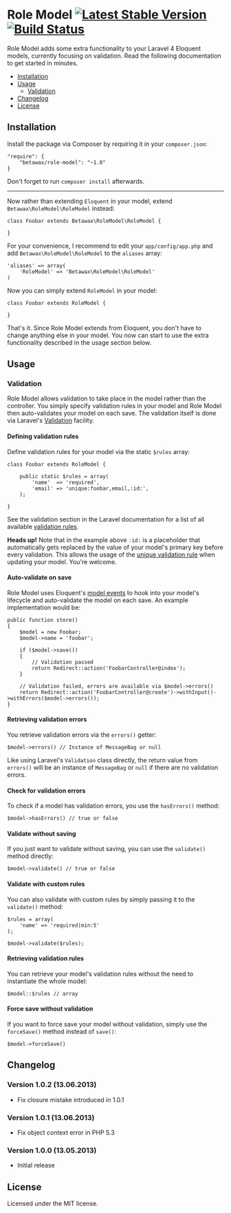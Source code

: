 # Role Model [![Latest Stable Version](https://poser.pugx.org/betawax/role-model/v/stable.png)](https://packagist.org/packages/betawax/role-model) [![Build Status](https://travis-ci.org/betawax/role-model.png?branch=master)](https://travis-ci.org/betawax/role-model) #

Role Model adds some extra functionality to your Laravel 4 Eloquent models, currently focusing on validation. Read the following documentation to get started in minutes.

- [Installation](#installation)
- [Usage](#usage)
	- [Validation](#validation)
- [Changelog](#changelog)
- [License](#license)

## Installation

Install the package via Composer by requiring it in your `composer.json`:

	"require": {
		"betawax/role-model": "~1.0"
	}

Don't forget to run `composer install` afterwards.

---

Now rather than extending `Eloquent` in your model, extend `Betawax\RoleModel\RoleModel` instead:

	class Foobar extends Betawax\RoleModel\RoleModel {
		
	}

For your convenience, I recommend to edit your `app/config/app.php` and add `Betawax\RoleModel\RoleModel` to the `aliases` array:

	'aliases' => array(
		'RoleModel' => 'Betawax\RoleModel\RoleModel'
	)

Now you can simply extend `RoleModel` in your model:

	class Foobar extends RoleModel {
		
	}

That's it. Since Role Model extends from Eloquent, you don't have to change anything else in your model. You now can start to use the extra functionality described in the usage section below.

## Usage

### Validation

Role Model allows validation to take place in the model rather than the controller. You simply specify validation rules in your model and Role Model then auto-validates your model on each save. The validation itself is done via Laravel's [Validation](http://four.laravel.com/docs/validation) facility.

#### Defining validation rules

Define validation rules for your model via the static `$rules` array:

	class Foobar extends RoleModel {
		
		public static $rules = array(
			'name'  => 'required',
			'email' => 'unique:foobar,email,:id:',
		);
		
	}

See the validation section in the Laravel documentation for a list of all available [validation rules](http://four.laravel.com/docs/validation#available-validation-rules).

**Heads up!** Note that in the example above `:id:` is a placeholder that automatically gets replaced by the value of your model's primary key before every validation. This allows the usage of the [unique validation rule](http://four.laravel.com/docs/validation#rule-unique) when updating your model. You're welcome.

#### Auto-validate on save

Role Model uses Eloquent's [model events](http://four.laravel.com/docs/eloquent#model-events) to hook into your model's lifecycle and auto-validate the model on each save. An example implementation would be:

	public function store()
	{
		$model = new Foobar;
		$model->name = 'foobar';
		
		if ($model->save())
		{
			// Validation passed
			return Redirect::action('FoobarController@index');
		}
		
		// Validation failed, errors are available via $model->errors()
		return Redirect::action('FoobarController@create')->withInput()->withErrors($model->errors());
	}

#### Retrieving validation errors

You retrieve validation errors via the `errors()` getter:

	$model->errors() // Instance of MessageBag or null

Like using Laravel's `Validation` class directly, the return value from `errors()` will be an instance of `MessageBag` or `null` if there are no validation errors.

#### Check for validation errors

To check if a model has validation errors, you use the `hasErrors()` method:

	$model->hasErrors() // true or false

#### Validate without saving

If you just want to validate without saving, you can use the `validate()` method directly:

	$model->validate() // true or false

#### Validate with custom rules

You can also validate with custom rules by simply passing it to the `validate()` method:

	$rules = array(
		'name' => 'required|min:5'
	);
	
	$model->validate($rules);

#### Retrieving validation rules

You can retrieve your model's validation rules without the need to instantiate the whole model:

	$model::$rules // array

#### Force save without validation

If you want to force save your model without validation, simply use the `forceSave()` method instead of `save()`:

	$model->forceSave()

## Changelog

### Version 1.0.2 (13.06.2013)

- Fix closure mistake introduced in 1.0.1

### Version 1.0.1 (13.06.2013)

- Fix object context error in PHP 5.3

### Version 1.0.0 (13.05.2013)

- Initial release

## License

Licensed under the MIT license.
